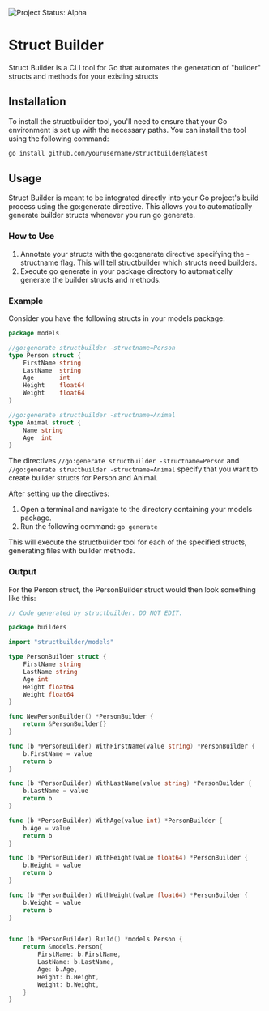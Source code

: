 ![Project Status: Alpha](https://img.shields.io/badge/status-alpha-orange)

# Struct Builder
Struct Builder is a CLI tool for Go that automates the generation of "builder" structs and methods for your existing structs

## Installation
To install the structbuilder tool, you'll need to ensure that your Go environment is set up with the necessary paths. You can install the tool using the following command:
```sh
go install github.com/yourusername/structbuilder@latest
```

## Usage
Struct Builder is meant to be integrated directly into your Go project's build process using the go:generate directive. This allows you to automatically generate builder structs whenever you run go generate.

### How to Use
1. Annotate your structs with the go:generate directive specifying the -structname flag. This will tell structbuilder which structs need builders.
2. Execute go generate in your package directory to automatically generate the builder structs and methods.

### Example
Consider you have the following structs in your models package:

```go
package models

//go:generate structbuilder -structname=Person
type Person struct {
    FirstName string
    LastName  string
    Age       int
    Height    float64
    Weight    float64
}

//go:generate structbuilder -structname=Animal
type Animal struct {
    Name string
    Age  int
}
```

The directives `//go:generate structbuilder -structname=Person` and `//go:generate structbuilder -structname=Animal` specify that you want to create builder structs for Person and Animal.

After setting up the directives:
1. Open a terminal and navigate to the directory containing your models package. 
2. Run the following command: `go generate`

This will execute the structbuilder tool for each of the specified structs, generating files with builder methods.

### Output

For the Person struct, the PersonBuilder struct would then look something like this:

```go
// Code generated by structbuilder. DO NOT EDIT.

package builders

import "structbuilder/models"

type PersonBuilder struct {
	FirstName string
	LastName string
	Age int
	Height float64
	Weight float64
}

func NewPersonBuilder() *PersonBuilder {
	return &PersonBuilder{}
}

func (b *PersonBuilder) WithFirstName(value string) *PersonBuilder {
	b.FirstName = value
	return b
}

func (b *PersonBuilder) WithLastName(value string) *PersonBuilder {
	b.LastName = value
	return b
}

func (b *PersonBuilder) WithAge(value int) *PersonBuilder {
	b.Age = value
	return b
}

func (b *PersonBuilder) WithHeight(value float64) *PersonBuilder {
	b.Height = value
	return b
}

func (b *PersonBuilder) WithWeight(value float64) *PersonBuilder {
	b.Weight = value
	return b
}


func (b *PersonBuilder) Build() *models.Person {
	return &models.Person{
		FirstName: b.FirstName,
		LastName: b.LastName,
		Age: b.Age,
		Height: b.Height,
		Weight: b.Weight,
	}
}
```